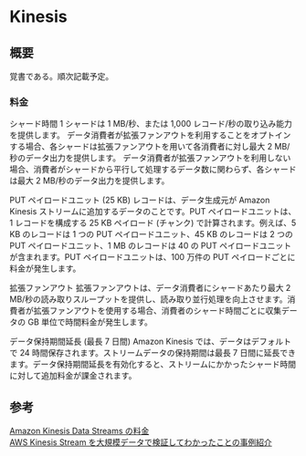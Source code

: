 # Kinesis

## 概要
覚書である。順次記載予定。

### 料金
シャード時間
  1 シャードは 1 MB/秒、または 1,000 レコード/秒の取り込み能力を提供します。
  データ消費者が拡張ファンアウトを利用することをオプトインする場合、各シャードは拡張ファンアウトを用いて各消費者に対し最大 2 MB/秒のデータ出力を提供します。
  データ消費者が拡張ファンアウトを利用しない場合、消費者がシャードから平行して処理するデータ数に関わらず、各シャードは最大 2 MB/秒のデータ出力を提供します。 

PUT ペイロードユニット (25 KB)
  レコードは、データ生成元が Amazon Kinesis ストリームに追加するデータのことです。PUT ペイロードユニットは、1 レコードを構成する 25 KB ペイロード (チャンク) で計算されます。例えば、5 KB のレコードは 1 つの PUT ペイロードユニット、45 KB のレコードは 2 つの PUT ペイロードユニット、1 MB のレコードは 40 の PUT ペイロードユニットが含まれます。PUT ペイロードユニットは、100 万件の PUT ペイロードごとに料金が発生します。

拡張ファンアウト
  拡張ファンアウトは、データ消費者にシャードあたり最大 2 MB/秒の読み取りスループットを提供し、読み取り並行処理を向上させます。消費者が拡張ファンアウトを使用する場合、消費者のシャード時間ごとに収集データの GB 単位で時間料金が発生します。

データ保持期間延長 (最長 7 日間)
  Amazon Kinesis では、データはデフォルトで 24 時間保存されます。ストリームデータの保持期間は最長 7 日間に延長できます。データ保持期間延長を有効化すると、ストリームにかかったシャード時間に対して追加料金が課金されます。


## 参考
[Amazon Kinesis Data Streams の料金](https://aws.amazon.com/jp/kinesis/data-streams/pricing/)  
[AWS Kinesis Stream を大規模データで検証してわかったことの事例紹介](https://tech.atware.co.jp/aws-kinesis-stream-poc/)
